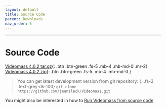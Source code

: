 ```yaml
---
layout: default
title: Source Code
parent: Downloads
nav_order: 5
---
```


---
  
# Source Code

[Videomass 4.0.2 tar.gz](https://github.com/jeanslack/Videomass/archive/refs/tags/v4.0.2.tar.gz){: .btn .btn-green .fs-5 .mb-4 .mb-md-0 .mr-2}
[Videomass 4.0.2 zip](https://github.com/jeanslack/Videomass/releases/download/v4.0.2/Videomass-v4.0.2_x86_64-portable.7z){: .btn .btn-green .fs-5 .mb-4 .mb-md-0 } 

> You can get latest development version from git repository:
{: .fs-3 .text-grey-dk-100}
> `git clone https://github.com/jeanslack/Videomass.git`

You might also be interested in how to 
[Run Videomass from source code](https://github.com/jeanslack/Videomass/wiki/Run-Videomass-from-source-code) 
